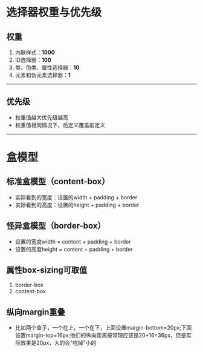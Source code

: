 # 选择器权重与优先级
## 权重
1. 内联样式：**1000**
2. ID选择器：**100**
3. 类、伪类、属性选择器：**10**
4. 元素和伪元素选择器：**1**
---
## 优先级
- 权重值越大优先级越高
- 权重值相同情况下，后定义覆盖前定义
---
# 盒模型
## 标准盒模型（content-box）
- 实际看到的宽度：设置的width + padding + border
- 实际看到的高度：设置的height + padding + border
## 怪异盒模型（border-box）
- 设置的宽度width = content + padding + border
- 设置的高度height = content + padding + border
## 属性box-sizing可取值
1. border-box
2. content-box
## 纵向margin重叠
- 比如两个盒子，一个在上，一个在下，上面设置margin-bottom=20px;下面设置margin-top=16px;他们的纵向距离按常理应该是20+16=36px，但是实际效果是20px，大的会"吃掉"小的
